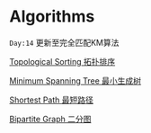 # Algorithms
`Day:14` 更新至完全匹配KM算法

[Topological Sorting 拓扑排序](https://github.com/Zhenyuan-Xi/Algorithm/tree/master/Topological%20Sorting)

[Minimum Spanning Tree 最小生成树](https://github.com/Zhenyuan-Xi/Algorithms/tree/master/Minimum%20Spanning%20Tree)

[Shortest Path 最短路径](https://github.com/Zhenyuan-Xi/Algorithms/tree/master/Shortest%20Path)

[Bipartite Graph 二分图](https://github.com/Zhenyuan-Xi/Algorithms/tree/master/Bipartite%20Graph)
